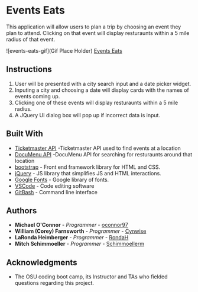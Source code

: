 # Events Eats

This application will allow users to plan a trip by choosing an event they plan to attend. Clicking on that event will display resturaunts within a 5 mile radius of that event.

![events-eats-gif](Gif Place Holder)
[Events Eats](https://schimmoellerm.github.io/events-eats/)
## Instructions

1. User will be presented with a city search input and a date picker widget.
2. Inputing a city and choosing a date will display cards with the names of events coming up.
3. Clicking one of these events will display resturaunts within a 5 mile radius. 
5. A JQuery UI dialog box will pop up if incorrect data is input.

## Built With

* [Ticketmaster API](https://developer.ticketmaster.com/products-and-docs/apis/getting-started/) -Ticketmaster API used to find events at a location
* [DocuMenu API](https://documenu.com/dashboard) -DocuMenu API for searching for resturaunts around that location
* [bootstrap](https://getbootstrap.com/) - Front end framework library for HTML and CSS.
* [jQuery](https://jquery.com/) - JS library that simplifies JS and HTML interactions.
* [Google Fonts](https://fonts.gooogle.com) - Google library of fonts.
* [VSCode](https://code.visualstudio.com/) - Code editing software
* [GitBash](https://gitforwindows.org/) - Command line interface


## Authors

* **Michael O'Connor** - *Programmer* - [oconnor97](https://github.com/oconnor97)
* **William (Corey) Farnsworth** - *Programmer* - [Cynwise](https://github.com/Cynwise)
* **LaRonda Heimberger** - *Programmer* - [RondaH](https://github.com/RondaH)
* **Mitch Schimmoeller** - *Programmer* - [Schimmoellerm](https://github.com/Schimmoellerm)

## Acknowledgments

* The OSU coding boot camp, its Instructor and TAs who fielded questions regarding this project.
